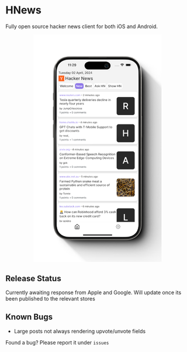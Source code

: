 # HNews

Fully open source hacker news client for both iOS and Android.

<p align="center">
<img src="readmeAssets/MainScreen.png" alt="drawing" width="350"/>
</p>

## Release Status

Currently awaiting response from Apple and Google. Will update once its been published to the relevant stores

## Known Bugs

- Large posts not always rendering upvote/unvote fields

Found a bug? Please report it under `issues`

